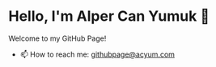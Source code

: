# Hello, I'm Alper Can Yumuk 👋

Welcome to my GitHub Page!

- 📫 How to reach me: [githubpage@acyum.com](mailto:githubpage@acyum.com)
